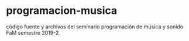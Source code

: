 # programacion-musica
código fuente y archivos del seminario programación de música y sonido FaM semestre 2019-2
